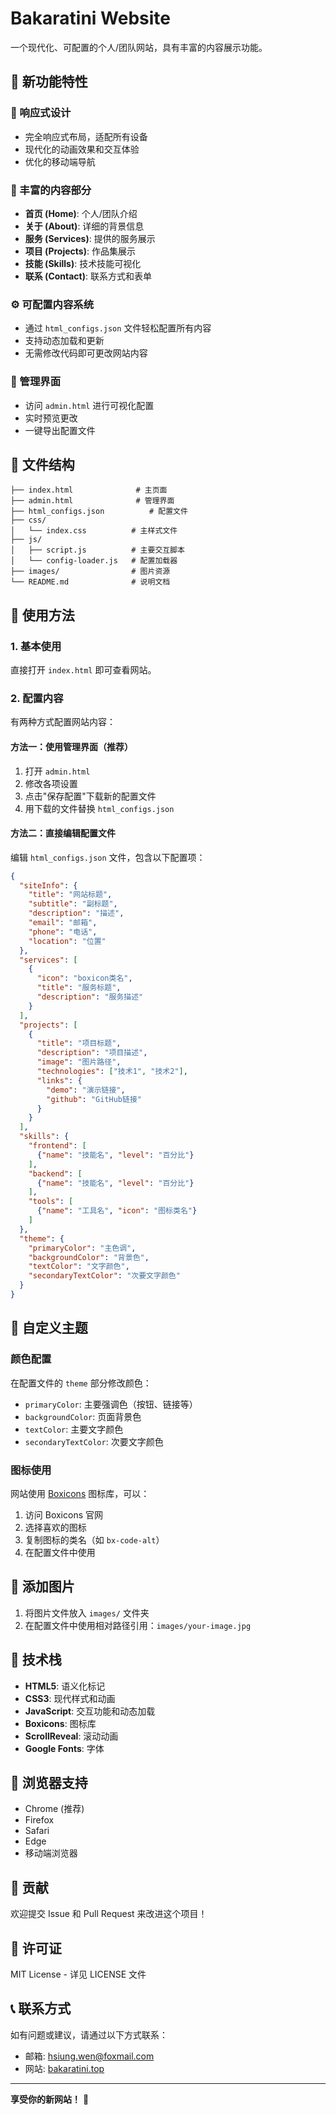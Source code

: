 # Bakaratini Website

一个现代化、可配置的个人/团队网站，具有丰富的内容展示功能。

## 🌟 新功能特性

### 📱 响应式设计
- 完全响应式布局，适配所有设备
- 现代化的动画效果和交互体验
- 优化的移动端导航

### 🎨 丰富的内容部分
- **首页 (Home)**: 个人/团队介绍
- **关于 (About)**: 详细的背景信息
- **服务 (Services)**: 提供的服务展示
- **项目 (Projects)**: 作品集展示
- **技能 (Skills)**: 技术技能可视化
- **联系 (Contact)**: 联系方式和表单

### ⚙️ 可配置内容系统
- 通过 `html_configs.json` 文件轻松配置所有内容
- 支持动态加载和更新
- 无需修改代码即可更改网站内容

### 🎯 管理界面
- 访问 `admin.html` 进行可视化配置
- 实时预览更改
- 一键导出配置文件

## 📁 文件结构

```
├── index.html              # 主页面
├── admin.html              # 管理界面
├── html_configs.json          # 配置文件
├── css/
│   └── index.css          # 主样式文件
├── js/
│   ├── script.js          # 主要交互脚本
│   └── config-loader.js   # 配置加载器
├── images/                # 图片资源
└── README.md              # 说明文档
```

## 🚀 使用方法

### 1. 基本使用
直接打开 `index.html` 即可查看网站。

### 2. 配置内容
有两种方式配置网站内容：

#### 方法一：使用管理界面（推荐）
1. 打开 `admin.html`
2. 修改各项设置
3. 点击"保存配置"下载新的配置文件
4. 用下载的文件替换 `html_configs.json`

#### 方法二：直接编辑配置文件
编辑 `html_configs.json` 文件，包含以下配置项：

```json
{
  "siteInfo": {
    "title": "网站标题",
    "subtitle": "副标题",
    "description": "描述",
    "email": "邮箱",
    "phone": "电话",
    "location": "位置"
  },
  "services": [
    {
      "icon": "boxicon类名",
      "title": "服务标题",
      "description": "服务描述"
    }
  ],
  "projects": [
    {
      "title": "项目标题",
      "description": "项目描述",
      "image": "图片路径",
      "technologies": ["技术1", "技术2"],
      "links": {
        "demo": "演示链接",
        "github": "GitHub链接"
      }
    }
  ],
  "skills": {
    "frontend": [
      {"name": "技能名", "level": "百分比"}
    ],
    "backend": [
      {"name": "技能名", "level": "百分比"}
    ],
    "tools": [
      {"name": "工具名", "icon": "图标类名"}
    ]
  },
  "theme": {
    "primaryColor": "主色调",
    "backgroundColor": "背景色",
    "textColor": "文字颜色",
    "secondaryTextColor": "次要文字颜色"
  }
}
```

## 🎨 自定义主题

### 颜色配置
在配置文件的 `theme` 部分修改颜色：
- `primaryColor`: 主要强调色（按钮、链接等）
- `backgroundColor`: 页面背景色
- `textColor`: 主要文字颜色
- `secondaryTextColor`: 次要文字颜色

### 图标使用
网站使用 [Boxicons](https://boxicons.com/) 图标库，可以：
1. 访问 Boxicons 官网
2. 选择喜欢的图标
3. 复制图标的类名（如 `bx-code-alt`）
4. 在配置文件中使用

## 📸 添加图片

1. 将图片文件放入 `images/` 文件夹
2. 在配置文件中使用相对路径引用：`images/your-image.jpg`

## 🔧 技术栈

- **HTML5**: 语义化标记
- **CSS3**: 现代样式和动画
- **JavaScript**: 交互功能和动态加载
- **Boxicons**: 图标库
- **ScrollReveal**: 滚动动画
- **Google Fonts**: 字体

## 📱 浏览器支持

- Chrome (推荐)
- Firefox
- Safari
- Edge
- 移动端浏览器

## 🤝 贡献

欢迎提交 Issue 和 Pull Request 来改进这个项目！

## 📄 许可证

MIT License - 详见 LICENSE 文件

## 📞 联系方式

如有问题或建议，请通过以下方式联系：
- 邮箱: hsiung.wen@foxmail.com
- 网站: [bakaratini.top](https://bakaratini.top)

---

**享受你的新网站！** 🎉